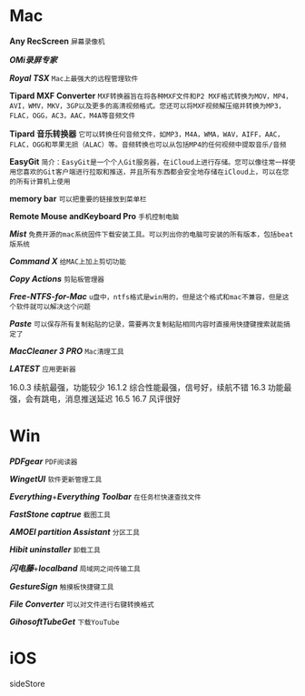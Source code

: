 # Mac
**Any RecScreen**
`屏幕录像机`

***OMi录屏专家***

***Royal TSX***
`Mac上最强大的远程管理软件`

**Tipard MXF Converter**
`MXF转换器旨在将各种MXF文件和P2 MXF格式转换为MOV，MP4，AVI，WMV，MKV，3GP以及更多的高清视频格式。您还可以将MXF视频解压缩并转换为MP3，FLAC，OGG，AC3，AAC，M4A等音频文件`

**Tipard 音乐转换器**
`它可以转换任何音频文件，如MP3，M4A，WMA，WAV，AIFF，AAC，FLAC，OGG和苹果无损（ALAC）等。音频转换也可以从包括MP4的任何视频中提取音乐/音频`

**EasyGit**
`简介：EasyGit是一个个人Git服务器，在iCloud上进行存储。您可以像往常一样使用您喜欢的Git客户端进行拉取和推送，并且所有东西都会安全地存储在iCloud上，可以在您的所有计算机上使用`

**memory bar**
`可以把重要的链接放到菜单栏`

**Remote Mouse andKeyboard Pro**
`手机控制电脑`

***Mist***
`免费开源的mac系统固件下载安装工具。可以列出你的电脑可安装的所有版本，包括beat版系统`

***Command X***
`给MAC上加上剪切功能`

***Copy Actions***
`剪贴板管理器`

***Free-NTFS-for-Mac***
`u盘中，ntfs格式是win用的，但是这个格式和mac不兼容，但是这个软件就可以解决这个问题`

***Paste***
`可以保存所有复制粘贴的记录，需要再次复制粘贴相同内容时直接用快捷键搜索就能搞定了`

***MacCleaner 3 PRO***
`Mac清理工具`

***LATEST***
`应用更新器`

16.0.3 续航最强，功能较少
16.1.2 综合性能最强，信号好，续航不错
16.3 功能最强，会有跳电，消息推送延迟
16.5 
16.7 风评很好
# Win
***PDFgear***
`PDF阅读器`

***WingetUI***
`软件更新管理工具`

***Everything***+***Everything Toolbar***
`在任务栏快速查找文件`

***FastStone captrue***
`截图工具`

***AMOEI  partition Assistant***
`分区工具`

***Hibit uninstaller***
`卸载工具`

***闪电藤***+***localband***
`局域网之间传输工具`

***GestureSign***
`触摸板快捷键工具`

***File Converter***
`可以对文件进行右键转换格式`

***GihosoftTubeGet***
`下载YouTube`

# iOS
sideStore

